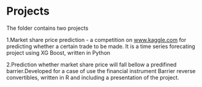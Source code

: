 # Projects

The folder contains two projects 


1.Market share price prediction - a competition on www.kaggle.com for predicting whether a certain trade to be made. It is a time series forecating project using XG Boost, written in Python


2.Prediction whether market share price will fall bellow a predifined barrier.Developed for a case of use the financial instrument Barrier reverse convertibles, written in R and including a presentation of the project. 
